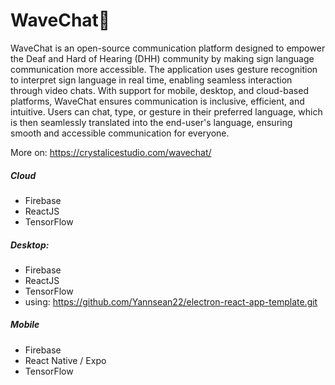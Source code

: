 # WaveChat👋

WaveChat is an open-source communication platform designed to empower the Deaf and Hard of Hearing (DHH) community by making sign language communication more accessible. The application uses gesture recognition to interpret sign language in real time, enabling seamless interaction through video chats. With support for mobile, desktop, and cloud-based platforms, WaveChat ensures communication is inclusive, efficient, and intuitive. Users can chat, type, or gesture in their preferred language, which is then seamlessly translated into the end-user's language, ensuring smooth and accessible communication for everyone.

More on: https://crystalicestudio.com/wavechat/

##### Cloud
  * Firebase
  * ReactJS
  * TensorFlow
    
##### Desktop:
  * Firebase
  * ReactJS
  * TensorFlow
  * using: https://github.com/Yannsean22/electron-react-app-template.git
    
##### Mobile
  * Firebase
  * React Native / Expo
  * TensorFlow
